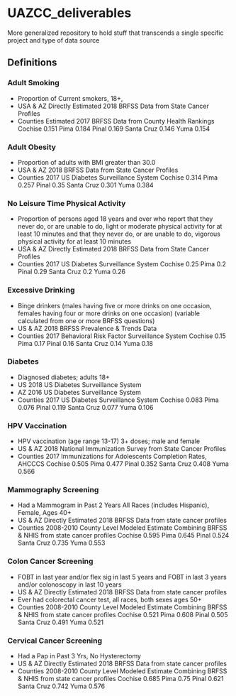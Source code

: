 # UAZCC_deliverables
More generalized repository to hold stuff that transcends a single specific project and type of data source


## Definitions


### Adult Smoking


- Proportion of Current smokers, 18+,
- USA & AZ Directly Estimated 2018 BRFSS Data from State Cancer Profiles
- Counties Estimated 2017 BRFSS Data from County Health Rankings
Cochise	0.151
Pima	0.184
Pinal	0.169
Santa Cruz	0.146
Yuma	0.154


### Adult Obesity


- Proportion of adults with BMI greater than 30.0
- USA & AZ 2018 BRFSS Data from State Cancer Profiles
- Counties 2017 US Diabetes Surveillance System
Cochise	0.314
Pima	0.257
Pinal	0.35
Santa Cruz	0.301
Yuma	0.384


### No Leisure Time Physical Activity


- Proportion of persons aged 18 years and over who report that they never do, or are unable to do, light or moderate physical activity for at least 10 minutes and that they never do, or are unable to do, vigorous physical activity for at least 10 minutes
- USA & AZ Directly Estimated 2018 BRFSS Data from State Cancer Profiles
- Counties 2017 US Diabetes Surveillance System
Cochise	0.25
Pima	0.2
Pinal	0.29
Santa Cruz	0.2
Yuma	0.26


### Excessive Drinking


- Binge drinkers (males having five or more drinks on one occasion, females having four or more drinks on one occasion) (variable calculated from one or more BRFSS questions)
- US & AZ 2018 BRFSS Prevalence & Trends Data
- Counties 2017 Behavioral Risk Factor Surveillance System
Cochise	0.15
Pima	0.17
Pinal	0.16
Santa Cruz	0.14
Yuma	0.18


### Diabetes


- Diagnosed diabetes; adults 18+
- US 2018 US Diabetes Surveillance System
- AZ 2016 US Diabetes Surveillance System
- Counties 2017 US Diabetes Surveillance System
Cochise	0.083
Pima	0.076
Pinal	0.119
Santa Cruz	0.077
Yuma	0.106


### HPV Vaccination


- HPV vaccination (age range 13-17) 3+ doses; male and female
- US & AZ 2018 National Immunization Survey from State Cancer Profiles
- Counties 2017 Immunizations for Adolescents Completion Rates, AHCCCS
Cochise	0.505
Pima	0.477
Pinal	0.352
Santa Cruz	0.408
Yuma	0.566


### Mammography Screening


- Had a Mammogram in Past 2 Years All Races (includes Hispanic), Female, Ages 40+
- US & AZ Directly Estimated 2018 BRFSS Data from state cancer profiles
- Counties 2008-2010 County Level Modeled Estimate Combining BRFSS & NHIS from state cancer profiles
Cochise	0.595
Pima	0.645
Pinal	0.524
Santa Cruz	0.735
Yuma	0.553


### Colon Cancer Screening


- FOBT in last year and/or flex sig in last 5 years and FOBT in last 3 years and/or colonoscopy in last 10 years
- US & AZ Directly Estimated 2018 BRFSS Data from state cancer profiles
- Ever had colorectal cancer test, all races, both sexes ages 50+
- Counties 2008-2010 County Level Modeled Estimate Combining BRFSS & NHIS from state cancer profiles
Cochise	0.521
Pima	0.608
Pinal	0.505
Santa Cruz	0.491
Yuma	0.521


### Cervical Cancer Screening


- Had a Pap in Past 3 Yrs, No Hysterectomy
- US & AZ Directly Estimated 2018 BRFSS Data from state cancer profiles
- Counties 2008-2010 County Level Modeled Estimate Combining BRFSS & NHIS from state cancer profiles
Cochise	0.685
Pima	0.75
Pinal	0.621
Santa Cruz	0.742
Yuma	0.576
